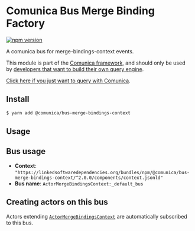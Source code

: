 # Comunica Bus Merge Binding Factory

[![npm version](https://badge.fury.io/js/%40comunica%2Fbus-merge-binding-factory.svg)](https://www.npmjs.com/package/@comunica/bus-merge-bindings-context)

A comunica bus for merge-bindings-context events.

This module is part of the [Comunica framework](https://github.com/comunica/comunica),
and should only be used by [developers that want to build their own query engine](https://comunica.dev/docs/modify/).

[Click here if you just want to query with Comunica](https://comunica.dev/docs/query/).

## Install

```bash
$ yarn add @comunica/bus-merge-bindings-context
```

## Usage

## Bus usage

* **Context**: `"https://linkedsoftwaredependencies.org/bundles/npm/@comunica/bus-merge-bindings-context/^2.0.0/components/context.jsonld"`
* **Bus name**: `ActorMergeBindingsContext:_default_bus`

## Creating actors on this bus

Actors extending [`ActorMergeBindingsContext`](TODO:jsdoc_url) are automatically subscribed to this bus.
